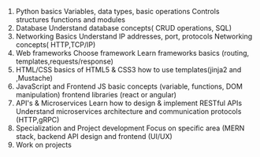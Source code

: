 1. Python basics
   Variables, data types, basic operations
   Controls structures
   functions and modules
2. Database
   Understand database concepts( CRUD operations, SQL)
4. Networking Basics
   Understand IP addresses, port, protocols
   Networking concepts( HTTP,TCP/IP)
5. Web frameworks
   Choose framework
   Learn frameworks basics (routing, templates,requests/response)
6. HTML/CSS
   basics of HTML5 & CSS3
   how to use templates(jinja2 and ,Mustache)
7. JavaScript and Frontend
   JS basic concepts (variable, functions, DOM manipulation)
   frontend libraries (react or angular)
8. API's & Microservices
   Learn how to design & implement RESTful APIs
   Understand microservices architecture and communication protocols 
   (HTTP,gRPC)
9. Specialization and Project development
    Focus on specific area (MERN stack, backend API design and frontend 
    (UI/UX)
10. Work on projects
